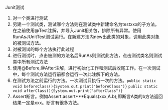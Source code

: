 Junit测试
1. 对一个类进行测试
2. 另建一个测试类，测试哪个方法则在测试类中新建命名为testxxx的子方法。在之前使用@Test注解，并导入Junit相关包，排除所有异常。使用RunAsJUnitTest测试运行。在新建方法内new出此类的对象，调用此类对象的被测试方法。
3. 对被测试的每个方法执行此过程
4. 进行测试时，点击被测的方法名后RunAs则测试此方法，点击测试类名则测试类中所有测试方法
5. 使用@Before,@After注解，进行初始化工作和测试后收尾工作。在一次测试中，每个测试方法运行前都会运行一次此注解下的方法。
6. 在测试方法之前运行的方法。一次测试只执行一次的方法。`public static void beforeClass(){System.out.print("beforeClass")}` `public static void afterClass(){System.out.print("afterClass")} `
7. Assert断言。例如Assert.assert***Equals(xxx,A.b);即断言A类的b方法返回结果一定是xxx。断言有很多方法。

